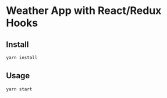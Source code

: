 # Weather App with React/Redux Hooks

## Install

```bash
yarn install
```

## Usage

```bash
yarn start
```
